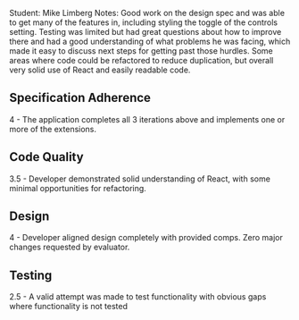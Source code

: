 Student: Mike Limberg
Notes: Good work on the design spec and was able to get many of the features in, including styling the toggle of the controls setting. Testing was limited but had great questions about how to improve there and had a good understanding of what problems he was facing, which made it easy to discuss next steps for getting past those hurdles. Some areas where code could be refactored to reduce duplication, but overall very solid use of React and easily readable code.

## Specification Adherence

4 - The application completes all 3 iterations above and implements one or more of the extensions.

## Code Quality

3.5 - Developer demonstrated solid understanding of React, with some minimal opportunities for refactoring.

## Design

4 - Developer aligned design completely with provided comps. Zero major changes requested by evaluator.

## Testing

2.5 - A valid attempt was made to test functionality with obvious gaps where functionality is not tested
